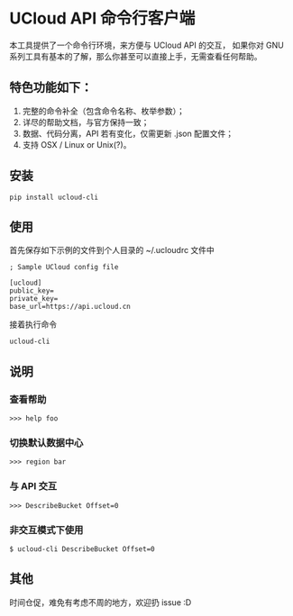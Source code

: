 # UCloud API 命令行客户端

本工具提供了一个命令行环境，来方便与 UCloud API 的交互，
如果你对 GNU 系列工具有基本的了解，那么你甚至可以直接上手，无需查看任何帮助。

## 特色功能如下：

1. 完整的命令补全（包含命令名称、枚举参数）；
2. 详尽的帮助文档，与官方保持一致；
3. 数据、代码分离，API 若有变化，仅需更新 .json 配置文件；
4. 支持 OSX / Linux or Unix(?)。

## 安装

```
pip install ucloud-cli
```

## 使用

首先保存如下示例的文件到个人目录的 ~/.ucloudrc 文件中 

```
; Sample UCloud config file

[ucloud]
public_key=
private_key=
base_url=https://api.ucloud.cn
```

接着执行命令

```
ucloud-cli
```

## 说明

### 查看帮助
```
>>> help foo
```

### 切换默认数据中心
```
>>> region bar
```

### 与 API 交互
```
>>> DescribeBucket Offset=0
```

### 非交互模式下使用
```
$ ucloud-cli DescribeBucket Offset=0
```

## 其他
时间仓促，难免有考虑不周的地方，欢迎扔 issue :D
